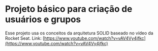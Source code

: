 # Projeto básico para criação de usuários e grupos
Esse projeto usa os conceitos da arquitetura SOLID baseado no vídeo da Rocket Seat.
Link: [https://www.youtube.com/watch?v=vAV4Vy4jfkc](https://www.youtube.com/watch?v=vAV4Vy4jfkc)